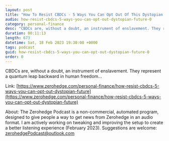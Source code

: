 ```yaml
---
layout: post
title: "How To Resist CBDCs - 5 Ways You Can Opt Out Of This Dystopian Future"
audio: how-resist-cbdcs-5-ways-you-can-opt-out-dystopian-future-0
category: personal-finance
desc: "CBDCs are, without a doubt, an instrument of enslavement. They represent a quantum leap backward in human freedom..."
duration: 00:11:13
length: 673
datetime: Sat, 18 Feb 2023 19:30:00 +0000
tags: podcast
guid: how-resist-cbdcs-5-ways-you-can-opt-out-dystopian-future-0
order: 0
---
```

CBDCs are, without a doubt, an instrument of enslavement. They represent a quantum leap backward in human freedom...

Link: [https://www.zerohedge.com/personal-finance/how-resist-cbdcs-5-ways-you-can-opt-out-dystopian-future](https://www.zerohedge.com/personal-finance/how-resist-cbdcs-5-ways-you-can-opt-out-dystopian-future)

About: The Zerohedge Podcast is a non-commercial, automated program, designed to give people a way to get news from Zerohedge in an audio format.  I am actively working on tweaking and improving the setup to create a better listening experience (February 2023).  Suggestions are welcome: [zerohedgePodcast@outlook.com](mailto:zerohedgePodcast@outlook.com)